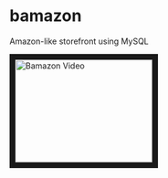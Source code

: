 # bamazon
Amazon-like storefront using MySQL

<a href="http://www.youtube.com/watch?feature=player_embedded&v=a2Lk0XTpfqo
" target="_blank"><img src="http://img.youtube.com/vi/a2Lk0XTpfqo/0.jpg" 
alt="Bamazon Video" width="240" height="180" border="10" /></a>
